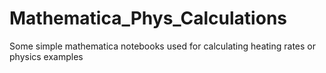 # Mathematica_Phys_Calculations
Some simple mathematica notebooks used for calculating heating rates or physics examples
